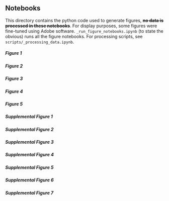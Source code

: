 ## Notebooks

This directory contains the python code used to generate figures, **~~no data is processed in these notebooks~~**. For display purposes, some figures were fine-tuned using Adobe software.
`_run_figure_notebooks.ipynb` (to state the obvious) runs all the figure notebooks. For processing scripts, see `scripts/_processing_data.ipynb`.


##### Figure 1

##### Figure 2

##### Figure 3

##### Figure 4

##### Figure 5

##### Supplemental Figure 1

##### Supplemental Figure 2

##### Supplemental Figure 3

##### Supplemental Figure 4

##### Supplemental Figure 5

##### Supplemental Figure 6

##### Supplemental Figure 7
